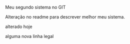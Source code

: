 Meu segundo sistema no GIT

Alteração no readme para descrever melhor meu sistema.

alterado hoje

alguma nova linha legal